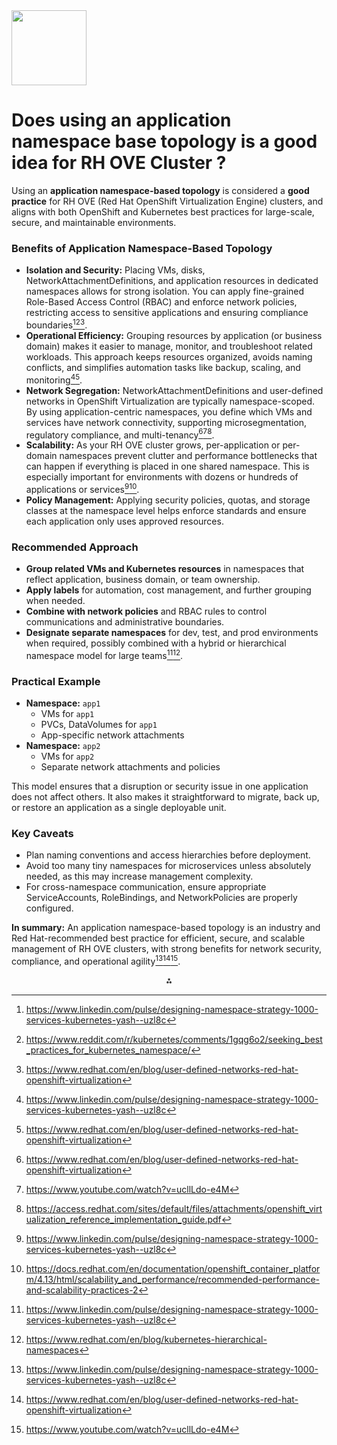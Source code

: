 <img src="https://r2cdn.perplexity.ai/pplx-full-logo-primary-dark%402x.png" class="logo" width="120"/>

# Does using an application namespace base topology is a good idea for RH OVE Cluster ?

Using an **application namespace-based topology** is considered a **good practice** for RH OVE (Red Hat OpenShift Virtualization Engine) clusters, and aligns with both OpenShift and Kubernetes best practices for large-scale, secure, and maintainable environments.

### Benefits of Application Namespace-Based Topology

- **Isolation and Security:**
Placing VMs, disks, NetworkAttachmentDefinitions, and application resources in dedicated namespaces allows for strong isolation. You can apply fine-grained Role-Based Access Control (RBAC) and enforce network policies, restricting access to sensitive applications and ensuring compliance boundaries[^1][^2][^3].
- **Operational Efficiency:**
Grouping resources by application (or business domain) makes it easier to manage, monitor, and troubleshoot related workloads. This approach keeps resources organized, avoids naming conflicts, and simplifies automation tasks like backup, scaling, and monitoring[^1][^3].
- **Network Segregation:**
NetworkAttachmentDefinitions and user-defined networks in OpenShift Virtualization are typically namespace-scoped. By using application-centric namespaces, you define which VMs and services have network connectivity, supporting microsegmentation, regulatory compliance, and multi-tenancy[^3][^4][^5].
- **Scalability:**
As your RH OVE cluster grows, per-application or per-domain namespaces prevent clutter and performance bottlenecks that can happen if everything is placed in one shared namespace. This is especially important for environments with dozens or hundreds of applications or services[^1][^6].
- **Policy Management:**
Applying security policies, quotas, and storage classes at the namespace level helps enforce standards and ensure each application only uses approved resources.


### Recommended Approach

- **Group related VMs and Kubernetes resources** in namespaces that reflect application, business domain, or team ownership.
- **Apply labels** for automation, cost management, and further grouping when needed.
- **Combine with network policies** and RBAC rules to control communications and administrative boundaries.
- **Designate separate namespaces** for dev, test, and prod environments when required, possibly combined with a hybrid or hierarchical namespace model for large teams[^1][^7].


### Practical Example

- **Namespace:** `app1`
    - VMs for `app1`
    - PVCs, DataVolumes for `app1`
    - App-specific network attachments
- **Namespace:** `app2`
    - VMs for `app2`
    - Separate network attachments and policies

This model ensures that a disruption or security issue in one application does not affect others. It also makes it straightforward to migrate, back up, or restore an application as a single deployable unit.

### Key Caveats

- Plan naming conventions and access hierarchies before deployment.
- Avoid too many tiny namespaces for microservices unless absolutely needed, as this may increase management complexity.
- For cross-namespace communication, ensure appropriate ServiceAccounts, RoleBindings, and NetworkPolicies are properly configured.

**In summary:**
An application namespace-based topology is an industry and Red Hat-recommended best practice for efficient, secure, and scalable management of RH OVE clusters, with strong benefits for network security, compliance, and operational agility[^1][^3][^4].

<div style="text-align: center">⁂</div>

[^1]: https://www.linkedin.com/pulse/designing-namespace-strategy-1000-services-kubernetes-yash--uzl8c

[^2]: https://www.reddit.com/r/kubernetes/comments/1gqg6o2/seeking_best_practices_for_kubernetes_namespace/

[^3]: https://www.redhat.com/en/blog/user-defined-networks-red-hat-openshift-virtualization

[^4]: https://www.youtube.com/watch?v=ucllLdo-e4M

[^5]: https://access.redhat.com/sites/default/files/attachments/openshift_virtualization_reference_implementation_guide.pdf

[^6]: https://docs.redhat.com/en/documentation/openshift_container_platform/4.13/html/scalability_and_performance/recommended-performance-and-scalability-practices-2

[^7]: https://www.redhat.com/en/blog/kubernetes-hierarchical-namespaces

[^8]: https://www.redhat.com/en/blog/connecting-to-vms-in-red-hat-openshift-virtualization

[^9]: https://www.veeam.com/solution-briefs/veeam-kasten-and-red-hat-openshift-virtualization-reference-architecture_wp.pdf

[^10]: https://community.f5.com/kb/technicalarticles/big-ip-ve-in-red-hat-openshift-virtualization/333503

[^11]: https://www.purestorage.com/content/dam/pdf/en/reference-architectures/ra-openshift-virtualization-addendum.pdf

[^12]: https://www.reddit.com/r/openshift/comments/1klx80x/red_hat_openshift_virtualization/

[^13]: https://trilio.io/openshift-virtualization/

[^14]: https://www.cisco.com/c/en/us/td/docs/unified_computing/ucs/UCS_CVDs/flexpod_openshift_virtual.html

[^15]: https://docs.redhat.com/en/documentation/openshift_container_platform/4.5/html-single/openshift_virtualization/index

[^16]: https://www.youtube.com/watch?v=oUm7yftZI20

[^17]: https://www.youtube.com/watch?v=vHAjvX8QfhE

[^18]: https://github.com/kubernetes-sigs/hierarchical-namespaces/blob/master/docs/user-guide/best-practices.md

[^19]: https://www.tigera.io/learn/guides/kubernetes-networking/openshift-virtualization/

[^20]: https://docs.netapp.com/us-en/netapp-solutions/containers/rh-os-n_use_case_openshift_virtualization_bpg.html


